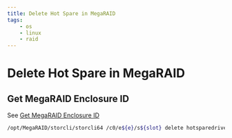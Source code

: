 ```yaml
---
title: Delete Hot Spare in MegaRAID
tags:
    - os
    - linux
    - raid
---
```


# Delete Hot Spare in MegaRAID

## Get MegaRAID Enclosure ID

See [Get MegaRAID Enclosure ID](megaraid-get-enclosure-id)

~~~ bash
/opt/MegaRAID/storcli/storcli64 /c0/e${e}/s${slot} delete hotsparedrive
~~~
